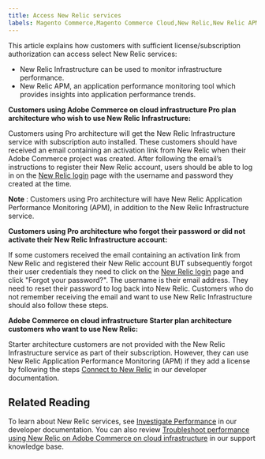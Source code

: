 ```yaml
---
title: Access New Relic services
labels: Magento Commerce,Magento Commerce Cloud,New Relic,New Relic APM,New Relic Infrastructure,Pro,Starter,accessing New Relic,performance,Adobe Commerce,cloud infrastructure
---
```


This article explains how customers with sufficient license/subscription authorization can access select New Relic services:

* New Relic Infrastructure can be used to monitor infrastructure performance.
* New Relic APM, an application performance monitoring tool which provides insights into application performance trends.

 **Customers using Adobe Commerce on cloud infrastructure Pro plan architecture who wish to use New Relic Infrastructure:**

 Customers using Pro architecture will get the New Relic Infrastructure service with subscription auto installed. These customers should have received an email containing an activation link from New Relic when their Adobe Commerce project was created. After following the email’s instructions to register their New Relic account, users should be able to log in on the [New Relic login](https://login.newrelic.com/login) page with the username and password they created at the time.

 **Note** : Customers using Pro architecture will have New Relic Application Performance Monitoring (APM), in addition to the New Relic Infrastructure service.

 **Customers using Pro architecture who forgot their password or did not activate their New Relic Infrastructure account:**

 If some customers received the email containing an activation link from New Relic and registered their New Relic account BUT subsequently forgot their user credentials they need to click on the [New Relic login](https://login.newrelic.com/login) page and click "Forgot your password?". The username is their email address. They need to reset their password to log back into New Relic. Customers who do not remember receiving the email and want to use New Relic Infrastructure should also follow these steps.

 **Adobe Commerce on cloud infrastructure Starter plan architecture customers who want to use New Relic:**

 Starter architecture customers are not provided with the New Relic Infrastructure service as part of their subscription. However, they can use New Relic Application Performance Monitoring (APM) if they add a license by following the steps [Connect to New Relic](https://devdocs.magento.com/cloud/project/new-relic.html#connect-to-new-relic) in our developer documentation.

## Related Reading

To learn about New Relic services, see [Investigate Performance](https://devdocs.magento.com/cloud/project/new-relic.html#investigate-performance) in our developer documentation. You can also review [Troubleshoot performance using New Relic on Adobe Commerce on cloud infrastructure](https://support.magento.com/hc/en-us/articles/360042149832) in our support knowledge base.

